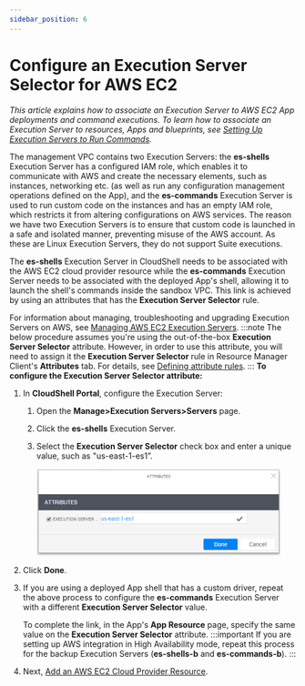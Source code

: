 ```yaml
---
sidebar_position: 6
---
```


# Configure an Execution Server Selector for AWS EC2

*This article explains how to associate an Execution Server to AWS EC2 App deployments and command executions. To learn how to associate an Execution Server to resources, Apps and blueprints, see [Setting Up Execution Servers to Run Commands](../../../../cloudshell-execution-server-configurations/setting-up-execution-servers-to-run-commands.md).*

The management VPC contains two Execution Servers: the **es-shells** Execution Server has a configured IAM role, which enables it to communicate with AWS and create the necessary elements, such as instances, networking etc. (as well as run any configuration management operations defined on the App), and the **es-commands** Execution Server is used to run custom code on the instances and has an empty IAM role, which restricts it from altering configurations on AWS services. The reason we have two Execution Servers is to ensure that custom code is launched in a safe and isolated manner, preventing misuse of the AWS account. As these are Linux Execution Servers, they do not support Suite executions.

The **es-shells** Execution Server in CloudShell needs to be associated with the AWS EC2 cloud provider resource while the **es-commands** Execution Server needs to be associated with the deployed App's shell, allowing it to launch the shell's commands inside the sandbox VPC. This link is achieved by using an attributes that has the **Execution Server Selector** rule.

For information about managing, troubleshooting and upgrading Execution Servers on AWS, see [Managing AWS EC2 Execution Servers](../managing-aws-ec2-execution-servers.md).
:::note
The below procedure assumes you're using the out-of-the-box **Execution Server Selector** attribute. However, in order to use this attribute, you will need to assign it the **Execution Server Selector** rule in Resource Manager Client's **Attributes** tab. For details, see [Defining attribute rules](../../../../setting-up-cloudshell/inventory-operations/resource-data-modeling-for-1st-gen-shells/attributes.md#defining-attribute-rules).
:::
**To configure the Execution Server Selector attribute:**

1. In **CloudShell Portal**, configure the Execution Server:
    
    1. Open the **Manage>Execution Servers>Servers** page.
    2. Click the **es-shells** Execution Server.
    3. Select the **Execution Server Selector** check box and enter a unique value, such as "us-east-1-es1”.
        
        ![](/Images/Admin-Guide/AWS-deployment-type/AWS-deployment-type-Installation_1_428x153.png)
        
2. Click **Done**.
3. If you are using a deployed App shell that has a custom driver, repeat the above process to configure the **es-commands** Execution Server with a different **Execution Server Selector** value.
    
    To complete the link, in the App's **App Resource** page, specify the same value on the **Execution Server Selector** attribute.
    :::important
    If you are setting up AWS integration in High Availability mode, repeat this process for the backup Execution Servers (**es-shells-b** and **es-commands-b**).
    :::
4. Next, [Add an AWS EC2 Cloud Provider Resource](./add-an-aws-ec2-cloud-provider-resource.md).
